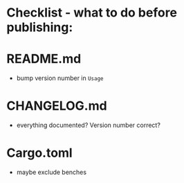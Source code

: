 # Checklist - what to do before publishing:

# README.md
* bump version number in `Usage`

# CHANGELOG.md
* everything documented? Version number correct?

# Cargo.toml
* maybe exclude benches
